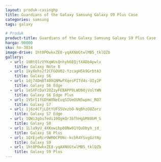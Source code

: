 ```yaml
---
layout: produk-casinghp
title: Guardians of the Galaxy Samsung Galaxy S9 Plus Case
categories: samsung
tags: galaxy

# Produk
product-title: Guardians of the Galaxy Samsung Galaxy S9 Plus Case
harga: 90000
sku: hn-3034
image-drive: 1ht0POwkxZE8-yqAXNUGtwlMB5_tklQZb
gallery:
  - url: 1UBtQ1zVYKqWUsQnhyh6EQjtXADbApwlv
    title: Galaxy Note 8
  - url: 1kyXehs2f2CFGOU02-YzcagH5k9GrbtA3
    title: Galaxy S6
  - url: 1dj74Dm8T40XGNMwPXqesPITd4s-UIy2P
    title: Galaxy S6 Edge
  - url: 1eSXFcDaY2OZzyFEBAPP0LWDB0jVoltWN
    title: Galaxy S6 Edge Plus
  - url: 1V5rI1fGDhWXNeEvqSIUeOUN5wpmc_RO7
    title: Galaxy S7
  - url: 1j6z4CfjLDtYUFS5UxzbO-NqBhzGOZorz
    title: Galaxy S7 Edge
  - url: 1QWi3gbu7edi10QgkQr3bThHgbM80bM_S
    title: Galaxy S8
  - url: 1Llu9yU_4XKowibpO8Nw91YQuDbyh_jd_
    title: Galaxy S8 Plus
  - url: 1QYEjeRcr9WM0CP0Nc-kcbR4YSvgGztNy
    title: Galaxy S9
  - url: 1ht0POwkxZE8-yqAXNUGtwlMB5_tklQZb
    title: Galaxy S9 Plus
---
```

